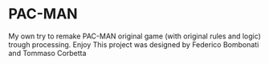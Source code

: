 # PAC-MAN
My own try to remake PAC-MAN original game (with original rules and logic) trough processing. Enjoy
This project was designed by Federico Bombonati and Tommaso Corbetta
